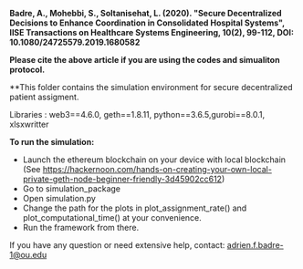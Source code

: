 **Badre, A., Mohebbi, S., Soltanisehat, L. (2020). "Secure Decentralized Decisions to Enhance Coordination in Consolidated Hospital Systems", IISE Transactions on Healthcare Systems Engineering, 10(2), 99-112, DOI: 10.1080/24725579.2019.1680582**

**Please cite the above article if you are using the codes and simualiton protocol.** 

**This folder contains the simulation environment for secure decentralized patient assigment.

Libraries : web3==4.6.0, geth==1.8.11, python==3.6.5,gurobi==8.0.1, xlsxwritter

**To run the simulation:**
  - Launch the ethereum blockchain on your device with local blockchain (See https://hackernoon.com/hands-on-creating-your-own-local-private-geth-node-beginner-friendly-3d45902cc612) 
  - Go to simulation_package
  - Open simulation.py
  - Change the path for the plots in plot_assignment_rate() and plot_computational_time() at your convenience.
  - Run the framework from there.
 
If you have any question or need extensive help, contact: adrien.f.badre-1@ou.edu
 
